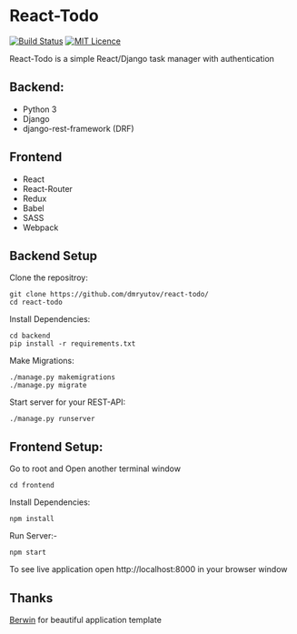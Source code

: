 # React-Todo

[![Build Status](https://travis-ci.org/dmryutov/react-todo.svg?branch=master)](https://travis-ci.org/dmryutov/react-todo)
[![MIT Licence](https://badges.frapsoft.com/os/mit/mit.svg?v=103)](https://opensource.org/licenses/mit-license.php)

React-Todo is a simple React/Django task manager with authentication

## Backend:
- Python 3
- Django
- django-rest-framework (DRF)

## Frontend
- React
- React-Router
- Redux
- Babel
- SASS
- Webpack

## Backend Setup 

Clone the repositroy:
```
git clone https://github.com/dmryutov/react-todo/
cd react-todo
```
Install Dependencies:
```
cd backend
pip install -r requirements.txt
```
Make Migrations:
```
./manage.py makemigrations
./manage.py migrate
```
Start server for your REST-API:
```
./manage.py runserver
```

## Frontend Setup:
Go to root and Open another terminal window
```
cd frontend
```
Install Dependencies:
```
npm install
```
Run Server:-
```
npm start
```
To see live application open http://localhost:8000 in your browser window

## Thanks
[Berwin](https://github.com/berwin/learn-react) for beautiful application template
